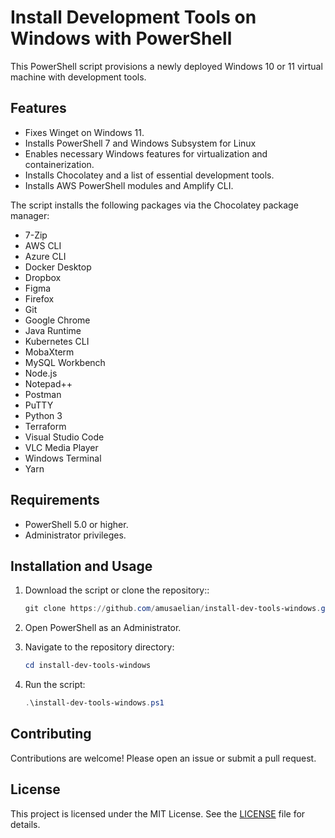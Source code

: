 # Install Development Tools on Windows with PowerShell

This PowerShell script provisions a newly deployed Windows 10 or 11 virtual machine with development tools. 

## Features

- Fixes Winget on Windows 11.
- Installs PowerShell 7 and Windows Subsystem for Linux
- Enables necessary Windows features for virtualization and containerization.
- Installs Chocolatey and a list of essential development tools.
- Installs AWS PowerShell modules and Amplify CLI.

The script installs the following packages via the Chocolatey package manager:

- 7-Zip
- AWS CLI
- Azure CLI
- Docker Desktop
- Dropbox
- Figma
- Firefox
- Git
- Google Chrome
- Java Runtime
- Kubernetes CLI
- MobaXterm
- MySQL Workbench
- Node.js
- Notepad++
- Postman
- PuTTY
- Python 3
- Terraform
- Visual Studio Code
- VLC Media Player
- Windows Terminal
- Yarn

## Requirements

- PowerShell 5.0 or higher.
- Administrator privileges.

## Installation and Usage

1. Download the script or clone the repository::

    ```powershell
    git clone https://github.com/amusaelian/install-dev-tools-windows.git
    ```
2. Open PowerShell as an Administrator.

3. Navigate to the repository directory:

    ```powershell
    cd install-dev-tools-windows
    ```

4. Run the script:

    ```powershell
    .\install-dev-tools-windows.ps1
    ```

## Contributing

Contributions are welcome! Please open an issue or submit a pull request.

## License

This project is licensed under the MIT License. See the [LICENSE](https://opensource.org/license/MIT) file for details.

